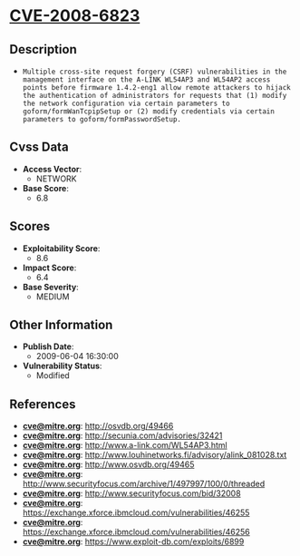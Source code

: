 
# [CVE-2008-6823](https://cve.mitre.org/cgi-bin/cvename.cgi?name=CVE-2008-6823)

## Description

- `Multiple cross-site request forgery (CSRF) vulnerabilities in the management interface on the A-LINK WL54AP3 and WL54AP2 access points before firmware 1.4.2-eng1 allow remote attackers to hijack the authentication of administrators for requests that (1) modify the network configuration via certain parameters to goform/formWanTcpipSetup or (2) modify credentials via certain parameters to goform/formPasswordSetup.`

## Cvss Data

- **Access Vector**:
  - NETWORK
- **Base Score**:
  - 6.8

## Scores

- **Exploitability Score**:
  - 8.6
- **Impact Score**:
  - 6.4
- **Base Severity**:
  - MEDIUM

## Other Information

- **Publish Date**:
  - 2009-06-04 16:30:00
- **Vulnerability Status**:
  - Modified

## References

- **cve@mitre.org**: http://osvdb.org/49466
- **cve@mitre.org**: http://secunia.com/advisories/32421
- **cve@mitre.org**: http://www.a-link.com/WL54AP3.html
- **cve@mitre.org**: http://www.louhinetworks.fi/advisory/alink_081028.txt
- **cve@mitre.org**: http://www.osvdb.org/49465
- **cve@mitre.org**: http://www.securityfocus.com/archive/1/497997/100/0/threaded
- **cve@mitre.org**: http://www.securityfocus.com/bid/32008
- **cve@mitre.org**: https://exchange.xforce.ibmcloud.com/vulnerabilities/46255
- **cve@mitre.org**: https://exchange.xforce.ibmcloud.com/vulnerabilities/46256
- **cve@mitre.org**: https://www.exploit-db.com/exploits/6899

